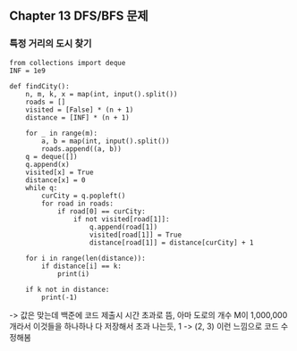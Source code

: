 ## Chapter 13 DFS/BFS 문제
### 특정 거리의 도시 찾기
```
from collections import deque
INF = 1e9

def findCity():
    n, m, k, x = map(int, input().split())
    roads = []
    visited = [False] * (n + 1)
    distance = [INF] * (n + 1)

    for _ in range(m):
        a, b = map(int, input().split())
        roads.append((a, b))
    q = deque([])
    q.append(x)
    visited[x] = True
    distance[x] = 0
    while q:
        curCity = q.popleft()
        for road in roads:
            if road[0] == curCity:
                if not visited[road[1]]:
                    q.append(road[1])
                    visited[road[1]] = True
                    distance[road[1]] = distance[curCity] + 1

    for i in range(len(distance)):
        if distance[i] == k:
            print(i)

    if k not in distance:
        print(-1)
```
-> 값은 맞는데 백준에 코드 제출시 시간 초과로 뜸, 아마 도로의 개수 M이 1,000,000개라서 이것들을 하나하나 다 저장해서 초과 나는듯, 1 -> (2, 3) 이런 느낌으로 코드 수정해봄
